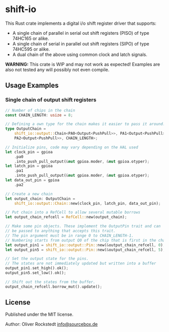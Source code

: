 # shift-io

This Rust crate implements a digital i/o shift register driver that supports:

- A single chain of parallel in serial out shift registers (PISO) of type 74HC165 or alike.
- A single chain of serial in parallel out shift registers (SIPO) of type 74HC595 or alike.
- A dual chain of the above using common clock and latch signals.

**WARNING:** This crate is WIP and may not work as expected! Examples are also not tested any will possibly not even compile.

## Usage Examples

### Single chain of output shift registers

```rust
// Number of chips in the chain
const CHAIN_LENGTH: usize = 8;

// Defining a own type for the chain makes it easier to pass it around.
type OutputChain =
    shift_io::output::Chain<PA0<Output<PushPull>>, PA1<Output<PushPull>>, 
    PA2<Output<PushPull>>, CHAIN_LENGTH>;

// Initialize pins, code may vary depending on the HAL used
let clock_pin = gpioa
    .pa0
    .into_push_pull_output(&mut gpioa.moder, &mut gpioa.otyper);
let latch_pin = gpioa
    .pa1
    .into_push_pull_output(&mut gpioa.moder, &mut gpioa.otyper);
let data_out_pin = gpioa
    .pa2

// Create a new chain
let output_chain: OutputChain =
    shift_io::output::Chain::new(clock_pin, latch_pin, data_out_pin);

// Put chain into a RefCell to allow several mutable borrows
let output_chain_refcell = RefCell::new(output_chain);

// Make some pin objects. These implement the OutputPin trait and can
// be passed to anything that accepts this trait.
// The pin argument must be in range 0 to CHAIN_LENGTH-1.
// Numbering starts from output Q0 of the chip that is first in the chain
let output_pin1 = shift_io::output::Pin::new(&output_chain_refcell, 0);
let output_pin5 = shift_io::output::Pin::new(&output_chain_refcell, 5);

// Set the output state for the pins.
// The states are not immediately updated but written into a buffer
output_pin1.set_high().ok();
output_pin5.set_low().ok();

// Shift out the states from the buffer.
output_chain_refcell.borrow_mut().update();
```

## License

Published under the MIT license.

Author: Oliver Rockstedt <info@sourcebox.de>
